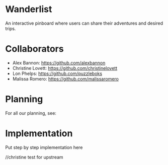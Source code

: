 # Wanderlist
An interactive pinboard where users can share their adventures and desired trips.

# Collaborators
- Alex Bannon: https://github.com/alexbannon
- Christine Lovett: https://github.com/christinelovett
- Lon Phelps: https://github.com/puzzleboks
- Malissa Romero: https://github.com/malissaromero

# Planning
For all our planning, see:

# Implementation
Put step by step implementation here


//christine test for upstream
